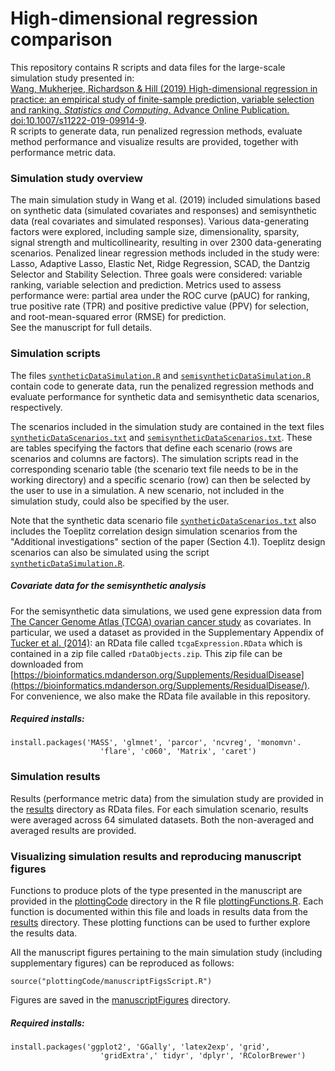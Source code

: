 # High-dimensional regression comparison
This repository contains R scripts and data files for the large-scale simulation study presented in:  
[Wang, Mukherjee, Richardson & Hill (2019) High-dimensional regression in practice: an empirical study of finite-sample prediction, variable selection and ranking. *Statistics and Computing*. Advance Online Publication. doi:10.1007/s11222-019-09914-9](https://doi.org/10.1007/s11222-019-09914-9).  
R scripts to generate data, run penalized regression methods, evaluate method performance and visualize results are provided, together with performance metric data.

### Simulation study overview
The main simulation study in Wang et al. (2019) included simulations based on synthetic data (simulated covariates and responses) and semisynthetic data (real covariates and simulated responses). Various data-generating factors were explored, including sample size, dimensionality, sparsity, signal strength and multicollinearity, resulting in over 2300 data-generating scenarios. Penalized linear regression methods included in the study were: Lasso, Adaptive Lasso, Elastic Net, Ridge Regression, SCAD, the Dantzig Selector and Stability Selection. Three goals were considered: variable ranking, variable selection and prediction. Metrics used to assess performance were: partial area under the ROC curve (pAUC) for ranking, true positive rate (TPR) and positive predictive value (PPV) for selection, and root-mean-squared error (RMSE) for prediction.  
See the manuscript for full details.

### Simulation scripts
The files [`syntheticDataSimulation.R`](syntheticDataSimulation.R) and [`semisyntheticDataSimulation.R`](semisyntheticDataSimulation.R) contain code to generate data, run the penalized regression methods and evaluate performance for synthetic data and semisynthetic data scenarios, respectively.

The scenarios included in the simulation study are contained in the text files [`syntheticDataScenarios.txt`](syntheticDataScenarios.txt) and [`semisyntheticDataScenarios.txt`](semisyntheticDataScenarios.txt). These are tables specifying the factors that define each scenario (rows are scenarios and columns are factors). The simulation scripts read in the corresponding scenario table (the scenario text file needs to be in the working directory) and a specific scenario (row) can then be selected by the user to use in a simulation. A new scenario, not included in the simulation study, could also be specified by the user.

Note that the synthetic data scenario file [`syntheticDataScenarios.txt`](syntheticDataScenarios.txt) also includes the Toeplitz correlation design simulation scenarios from the "Additional investigations" section of the paper (Section 4.1). Toeplitz design scenarios can also be simulated using the script [`syntheticDataSimulation.R`](syntheticDataSimulation.R).

##### Covariate data for the semisynthetic analysis
For the semisynthetic data simulations, we used gene expression data from [The Cancer Genome Atlas (TCGA) ovarian cancer study](https://doi.org/10.1038/nature10166) as covariates. In particular, we used a dataset as provided in the Supplementary Appendix of [Tucker et al. (2014)](https://doi.org/10.1158/1078-0432.CCR-14-0445): an RData file called `tcgaExpression.RData` which is contained in a zip file called `rDataObjects.zip`. This zip file can be downloaded from [https://bioinformatics.mdanderson.org/Supplements/ResidualDisease](https://bioinformatics.mdanderson.org/Supplements/ResidualDisease/). For convenience, we also make the RData file available in this repository.

##### Required installs:
```
install.packages('MASS', 'glmnet', 'parcor', 'ncvreg', 'monomvn'.
                    'flare', 'c060', 'Matrix', 'caret')
```
### Simulation results
Results (performance metric data) from the simulation study are provided in the [results](results) directory as RData files. For each simulation scenario, results were averaged across 64 simulated datasets. Both the non-averaged and averaged results are provided.

### Visualizing simulation results and reproducing manuscript figures
Functions to produce plots of the type presented in the manuscript are provided in the [plottingCode](plottingCode) directory in the R file [plottingFunctions.R](plottingFunctions.R). Each function is documented within this file and loads in results data from the [results](results) directory. These plotting functions can be used to further explore the results data.

All the manuscript figures pertaining to the main simulation study (including supplementary figures) can be reproduced as follows:
```
source("plottingCode/manuscriptFigsScript.R")
```
Figures are saved in the [manuscriptFigures](manuscriptFigures) directory.

##### Required installs:
```
install.packages('ggplot2', 'GGally', 'latex2exp', 'grid', 
                    'gridExtra',' tidyr', 'dplyr', 'RColorBrewer')
```
